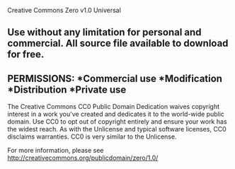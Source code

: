 Creative Commons Zero v1.0 Universal

Use without any limitation for personal and commercial. All source file available to download for free.
---
PERMISSIONS:
*Commercial use
*Modification
*Distribution
*Private use
---
The Creative Commons CC0 Public Domain Dedication waives copyright interest in a work you've created and dedicates it to the world-wide public domain. Use CC0 to opt out of copyright entirely and ensure your work has the widest reach. As with the Unlicense and typical software licenses, CC0 disclaims warranties. CC0 is very similar to the Unlicense.


For more information, please see
<http://creativecommons.org/publicdomain/zero/1.0/>
